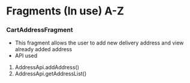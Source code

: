 <!-- TITLE: Fragments -->
<!-- SUBTITLE: A quick summary of Fragments -->

# Fragments (In use) A-Z

### CartAddressFragment

* This fragment allows the user to add new delivery address and view already added address
* API used
1. AddressApi.addAddress()
2. AddressApi.getAddressList()